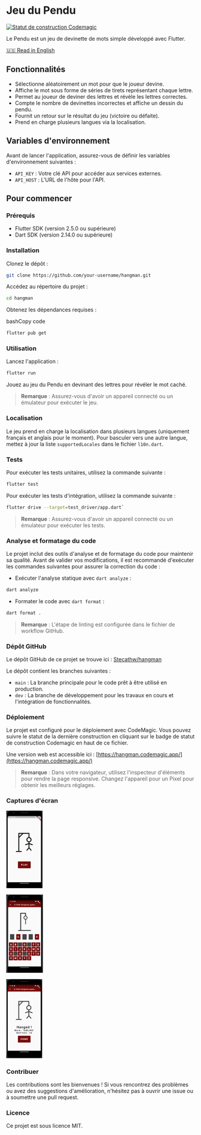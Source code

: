 # Jeu du Pendu

[![Statut de construction Codemagic](https://api.codemagic.io/apps/647ca0717007fae185dff619/647ca0717007fae185dff618/status_badge.svg)](https://codemagic.io/apps/647ca0717007fae185dff619/647ca0717007fae185dff618/latest_build)

Le Pendu est un jeu de devinette de mots simple développé avec Flutter.

[🇺🇸 Read in English](README.md)

## Fonctionnalités

- Sélectionne aléatoirement un mot pour que le joueur devine.
- Affiche le mot sous forme de séries de tirets représentant chaque lettre.
- Permet au joueur de deviner des lettres et révèle les lettres correctes.
- Compte le nombre de devinettes incorrectes et affiche un dessin du pendu.
- Fournit un retour sur le résultat du jeu (victoire ou défaite).
- Prend en charge plusieurs langues via la localisation.

## Variables d'environnement

Avant de lancer l'application, assurez-vous de définir les variables d'environnement suivantes :

- `API_KEY` : Votre clé API pour accéder aux services externes.
- `API_HOST` : L'URL de l'hôte pour l'API.

## Pour commencer

### Prérequis

- Flutter SDK (version 2.5.0 ou supérieure)
- Dart SDK (version 2.14.0 ou supérieure)

### Installation

Clonez le dépôt :

```bash
git clone https://github.com/your-username/hangman.git
```

Accédez au répertoire du projet :

```bash
cd hangman
```

Obtenez les dépendances requises :

bashCopy code

```bash
flutter pub get
```

### Utilisation

Lancez l'application :

```bash
flutter run
```

Jouez au jeu du Pendu en devinant des lettres pour révéler le mot caché.

> **Remarque** : Assurez-vous d'avoir un appareil connecté ou un émulateur pour exécuter le jeu.

### Localisation

Le jeu prend en charge la localisation dans plusieurs langues (uniquement français et anglais pour le moment). Pour basculer vers une autre langue, mettez à jour la liste `supportedLocales` dans le fichier `l10n.dart`.

### Tests

Pour exécuter les tests unitaires, utilisez la commande suivante :

```bash
flutter test
```

Pour exécuter les tests d'intégration, utilisez la commande suivante :

```bash
flutter drive --target=test_driver/app.dart`
```

> **Remarque** : Assurez-vous d'avoir un appareil connecté ou un émulateur pour exécuter les tests.

### Analyse et formatage du code

Le projet inclut des outils d'analyse et de formatage du code pour maintenir sa qualité. Avant de valider vos modifications, il est recommandé d'exécuter les commandes suivantes pour assurer la correction du code :

- Exécuter l'analyse statique avec `dart analyze` :

```bash
dart analyze
```

- Formater le code avec `dart format` :

```bash
dart format .
```

> **Remarque** : L'étape de linting est configurée dans le fichier de workflow GitHub.

### Dépôt GitHub

Le dépôt GitHub de ce projet se trouve ici : [Stecathw/hangman](https://github.com/Stecathw/hangman)

Le dépôt contient les branches suivantes :

- `main` : La branche principale pour le code prêt à être utilisé en production.
- `dev` : La branche de développement pour les travaux en cours et l'intégration de fonctionnalités.

### Déploiement

Le projet est configuré pour le déploiement avec CodeMagic. Vous pouvez suivre le statut de la dernière construction en cliquant sur le badge de statut de construction Codemagic en haut de ce fichier.

Une version web est accessible ici : [https://hangman.codemagic.app/](https://hangman.codemagic.app/)

> **Remarque** : Dans votre navigateur, utilisez l'inspecteur d'éléments pour rendre la page responsive. Changez l'appareil pour un Pixel pour obtenir les meilleurs réglages.

### Captures d'écran

![La page de démarrage](schema/start_page.png)

![Pendant une partie](schema/play_page.png)

![Perdu !](schema/hang_page.png)

### Contribuer

Les contributions sont les bienvenues ! Si vous rencontrez des problèmes ou avez des suggestions d'amélioration, n'hésitez pas à ouvrir une issue ou à soumettre une pull request.

### Licence

Ce projet est sous licence MIT.
